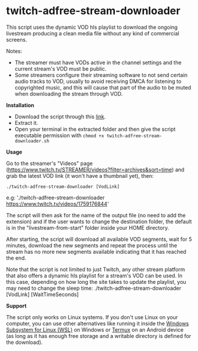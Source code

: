 # twitch-adfree-stream-downloader
This script uses the dynamic VOD hls playlist to download the ongoing livestream producing a clean media file without any kind of commercial screens.

Notes:
- The streamer must have VODs active in the channel settings and the current stream's VOD must be public.
- Some streamers configure their streaming software to not send certain audio tracks to VOD, usually to avoid receiving DMCA for listening to copyrighted music, and this will cause that part of the audio to be muted when downloading the stream through VOD.

<b>Installation</b>
- Download the script through this [link](https://github.com/KaMyKaSii/twitch-adfree-stream-downloader/archive/refs/heads/main.zip).
- Extract it.
- Open your terminal in the extracted folder and then give the script executable permission with ```chmod +x twitch-adfree-stream-downloader.sh```

<b>Usage</b>

Go to the streamer's "Videos" page (https://www.twitch.tv/STREAMER/videos?filter=archives&sort=time) and grab the latest VOD link (it won't have a thumbnail yet), then:

```
./twitch-adfree-stream-downloader [VodLink]
```


e.g:
'./twitch-adfree-stream-downloader https://www.twitch.tv/videos/1759176844'

The script will then ask for the name of the output file (no need to add the extension) and if the user wants to change the destination folder, the default is in the "livestream-from-start" folder inside your HOME directory.

After starting, the script will download all available VOD segments, wait for 5 minutes, download the new segments and repeat the process until the stream has no more new segments available indicating that it has reached the end.

Note that the script is not limited to just Twitch, any other stream platform that also offers a dynamic hls playlist for a stream's VOD can be used. In this case, depending on how long the site takes to update the playlist, you may need to change the sleep time:
./twitch-adfree-stream-downloader [VodLink] [WaitTimeSeconds]

<b>Support</b>

The script only works on Linux systems. If you don't use Linux on your computer, you can use other alternatives like running it inside the [Windows Subsystem for Linux (WSL)](https://learn.microsoft.com/windows/wsl/install) on Windows or [Termux](https://github.com/termux/termux-app) on an Android device (as long as it has enough free storage and a writable directory is defined for the download).
